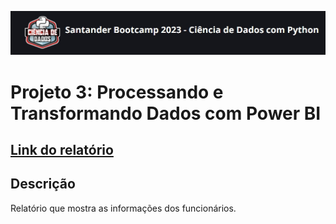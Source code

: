 ![logo](https://github.com/jeanmatheuss/SB-2023-python/blob/main/imgs/logo.jpg?raw=true)

# **Projeto 3**: Processando e Transformando Dados com Power BI
[Link do relatório](https://github.com/jeanmatheuss/SB-2023-powerbi2/blob/main/desafio-powerbi2.pbix)
---

## Descrição
Relatório que mostra as informações dos funcionários.
